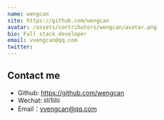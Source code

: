 ```yaml
---
name: wengcan
site: https://github.com/wengcan
avatar: /assets/contributors/wengcan/avatar.png
bio: Full stack developer
email: vvengcan@qq.com
twitter: 
---
```


## Contact me

- Github: <https://github.com/wengcan>
- Wechat: iili1lilii
- Email：vvengcan@qq.com
